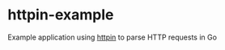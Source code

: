 # httpin-example

Example application using [httpin](https://github.com/ggicci/httpin) to parse HTTP requests in Go
